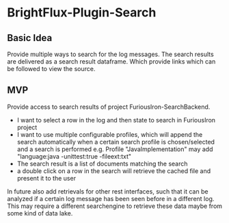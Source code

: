 # BrightFlux-Plugin-Search

## Basic Idea

Provide multiple ways to search for the log messages. The search results are delivered as a search result
dataframe. Which provide links which can be followed to view the source.

## MVP

Provide access to search results of project FuriousIron-SearchBackend. 

* I want to select a row in the log and then state to search in FuriousIron project
* I want to use multiple configurable profiles, which will append the search automatically when a certain search profile is chosen/selected and a search is performed e.g. Profile "JavaImplementation" may add "language:java -unittest:true -fileext:txt"
* The search result is a list of documents matching the search
* a double click on a row in the search will retrieve the cached file and present it to the user

In future also add retrievals for other rest interfaces, such that it can be analyzed if a certain log message has been seen before in a different log. This may require a different searchengine to retrieve these data maybe from some kind of data lake.